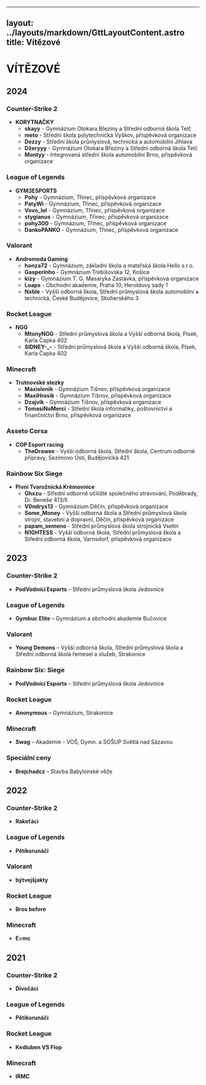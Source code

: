 
---
layout: ../layouts/markdown/GttLayoutContent.astro
title: Vítězové
---
# VÍTĚZOVÉ

## 2024

### Counter-Strike 2
- **KORYTNAČKY**
    - **skayy** - Gymnázium Otokara Březiny a Střední odborná škola Telč
    - **meto** -  Střední škola polytechnická Vyškov, příspěvková organizace
    - **Dezzy** - Střední škola průmyslová, technická a automobilní Jihlava
    - **Džeryyy** - Gymnázium Otokara Březiny a Střední odborná škola Telč
    - **Montyy** - Integrovaná střední škola automobilní Brno, příspěvková organizace

### League of Legends
- **GYM3ESPORTS**
    - **Pohy** - Gymnázium, Třinec, příspěvková organizace
    - **PatyWi** - Gymnázium, Třinec, příspěvková organizace
    - **Vovo_lol** - Gymnázium, Třinec, příspěvková organizace
    - **stygianus** - Gymnázium, Třinec, příspěvková organizace
    - **pohy300** - Gymnázium, Třinec, příspěvková organizace
    - **DankoPANKO** - Gymnázium, Třinec, příspěvková organizace

### Valorant
- **Andromeda Gaming**
    - **honza72** - Gymnázium, základní škola a mateřská škola Hello s.r.o.
    - **Gasperinho** - Gymnázium Trebišovska 12, Košice
    - **kízy** - Gymnázium T. G. Masaryka Zastávka, příspěvková organizace
    - **Loaps** - Obchodní akademie, Praha 10, Heroldovy sady 1
    - **Nxble** - Vyšší odborná škola, Střední průmyslová škola automobilní a technická, České Budějovice, Skuherského 3

### Rocket League
- **NGG**
    - **MtonyNGG** - Střední průmyslová škola a Vyšší odborná škola, Písek, Karla Čapka 402
    - **SIDNEY-_-** - Střední průmyslová škola a Vyšší odborná škola, Písek, Karla Čapka 402

### Minecraft
- **Trutnovské stezky**
    - **Maxislonik** - Gymnázium Tišnov, příspěvková organizace
    - **MaxiHrosik** - Gymnázium Tišnov, příspěvková organizace
    - **Dzajvik** - Gymnázium Tišnov, příspěvková organizace
    - **TomasiNoMerci** - Střední škola informatiky, poštovnictví a finančnictví Brno, příspěvková organizace

### Asseto Corsa
- **COP Esport racing**
    - **TheDrawex** - Vyšší odborná škola, Střední škola, Centrum odborné přípravy, Sezimovo Ústí, Budějovická 421

### Rainbow Six Siege
- **Pivní Tvarožnická Krémovnice**
    - **Ghxzu** - Střední odborné učiliště společného stravování, Poděbrady, Dr. Beneše 413/II
    - **V0ndrys13** - Gymnázium Děčín, příspěvková organizace
    - **Some_Money** - Vyšší odborná škola a Střední průmyslová škola strojní, stavební a dopravní, Děčín, příspěvková organizace
    - **papam_semeno** - Střední průmyslová škola strojnická Vsetín
    - **N1GHTESS** - Vyšší odborná škola, Střední průmyslová škola a Střední odborná škola, Varnsdorf, příspěvková organizace

## 2023

### Counter-Strike 2
- **PodVodníci Esports** – Střední průmyslová škola Jedovnice

### League of Legends
- **Gymbuc Elite** – Gymnázium a obchodní akademie Bučovice

### Valorant
- **Young Demons** – Vyšší odborná škola, Střední průmyslová škola a Střední odborná škola řemesel a služeb, Strakonice

### Rainbow Six: Siege
- **PodVodníci Esports** – Střední průmyslová škola Jedovnice

### Rocket League
- **Anonymous** – Gymnázium, Strakonice

### Minecraft
- **Swag** – Akademie - VOŠ, Gymn. a SOŠUP Světlá nad Sázavou

### Speciální ceny
- **Brejchadcz** – Stavba Babylónské věže

## 2022

### Counter-Strike 2
- **Rakeťáci**

### League of Legends
- **Pětikorunáči**

### Valorant
- **býtvejšjakty**

### Rocket League
- **Bros before**

### Minecraft
- **E=mc**

## 2021

### Counter-Strike 2
- **Divočáci**

### League of Legends
- **Pětikorunáči**

### Rocket League
- **Kedluben VS Flop**

### Minecraft
- **IRMC**
